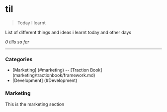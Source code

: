 # til
> Today I learnt

List of different things and ideas i learnt today and other days

_0 tills so far_

---

### Categories

- [Marketing] (#marketing)
    -- [Traction Book] (marketing/tractionbook/framework.md)
- [Development] (#Development)


### Marketing

This is the marketing section

